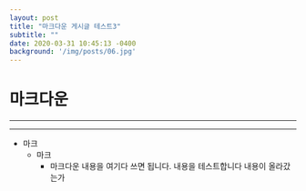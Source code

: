 ```yaml
---
layout: post
title: "마크다운 게시글 테스트3"
subtitle: ""
date: 2020-03-31 10:45:13 -0400
background: '/img/posts/06.jpg'
---
```


# 마크다운

***
---

* 마크
    * 마크
        * 마크다운
내용을 여기다 쓰면 됩니다.
내용을 테스트합니다
내용이 올라갔는가
